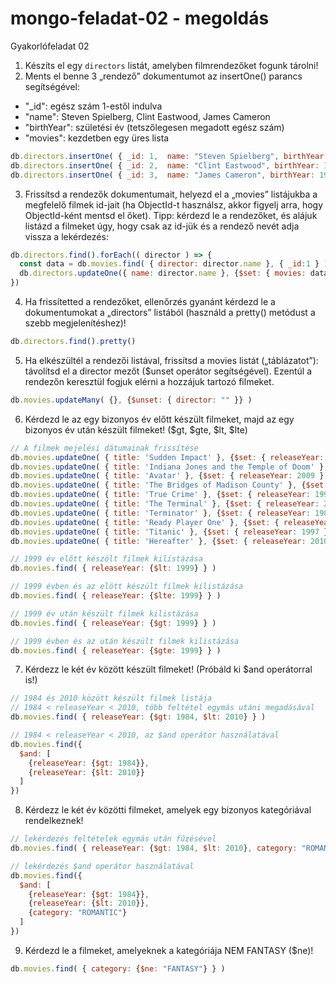 # mongo-feladat-02 - megoldás
Gyakorlófeladat 02


1. Készíts el egy `directors` listát, amelyben filmrendezőket fogunk tárolni!
2. Ments el benne 3 „rendező” dokumentumot az insertOne() parancs segítségével:   
  - "_id": egész szám 1-estől indulva   
  - "name": Steven Spielberg, Clint Eastwood, James Cameron   
  - "birthYear": születési év (tetszőlegesen megadott egész szám)   
  - "movies": kezdetben egy üres lista  
```js
db.directors.insertOne( { _id: 1,  name: "Steven Spielberg", birthYear: 1930, movies: [] } )
db.directors.insertOne( { _id: 2,  name: "Clint Eastwood", birthYear: 1935, movies: [] } )
db.directors.insertOne( { _id: 3,  name: "James Cameron", birthYear: 1958, movies: [] } )
```


3. Frissítsd a rendezők dokumentumait, helyezd el a „movies” listájukba a megfelelő filmek id-jait (ha ObjectId-t használsz, akkor figyelj arra, hogy ObjectId-ként mentsd el őket). Tipp: kérdezd le a rendezőket, és alájuk listázd a filmeket úgy, hogy csak az id-jük és a rendező nevét adja vissza a lekérdezés:
```js
db.directors.find().forEach(( director ) => {
  const data = db.movies.find( { director: director.name }, { _id:1 } ).toArray().map(item => item._id)
  db.directors.updateOne({ name: director.name }, {$set: { movies: data } })
})
```


4. Ha frissítetted a rendezőket, ellenőrzés gyanánt kérdezd le a dokumentumokat a „directors” listából (használd a pretty() metódust a szebb megjelenítéshez)!
```js
db.directors.find().pretty()
```


5. Ha elkészültél a rendezői listával, frissítsd a movies listát („táblázatot”): távolítsd el a director mezőt ($unset operátor segítségével). Ezentúl a rendezőn keresztül fogjuk elérni a hozzájuk tartozó filmeket.
```js
db.movies.updateMany( {}, {$unset: { director: "" }} )
```


6. Kérdezd le az egy bizonyos év előtt készült filmeket, majd az egy bizonyos év után készült filmeket! ($gt, $gte, $lt, $lte)
```js
// A filmek mejelési dátumainak frissítése
db.movies.updateOne( { title: 'Sudden Impact' }, {$set: { releaseYear: 1983 } } )
db.movies.updateOne( { title: 'Indiana Jones and the Temple of Doom' }, {$set: { releaseYear: 1984 } } )
db.movies.updateOne( { title: 'Avatar' }, {$set: { releaseYear: 2009 } } )
db.movies.updateOne( { title: 'The Bridges of Madison County' }, {$set: { releaseYear: 1995 } } )
db.movies.updateOne( { title: 'True Crime' }, {$set: { releaseYear: 1999 } } )
db.movies.updateOne( { title: 'The Terminal' }, {$set: { releaseYear: 2004 } } )
db.movies.updateOne( { title: 'Terminator' }, {$set: { releaseYear: 1984 } } )
db.movies.updateOne( { title: 'Ready Player One' }, {$set: { releaseYear: 2018 } } )
db.movies.updateOne( { title: 'Titanic' }, {$set: { releaseYear: 1997 } } )
db.movies.updateOne( { title: 'Hereafter' }, {$set: { releaseYear: 2010 } } )

// 1999 év előtt készölt filmek kilistázása
db.movies.find( { releaseYear: {$lt: 1999} } )

// 1999 évben és az elött készült filmek kilistázása
db.movies.find( { releaseYear: {$lte: 1999} } )

// 1999 év után készült filmek kilistázása
db.movies.find( { releaseYear: {$gt: 1999} } )

// 1999 évben és az után készült filmek kilistázása
db.movies.find( { releaseYear: {$gte: 1999} } )
```

7. Kérdezz le két év között készült filmeket! (Próbáld ki $and operátorral is!)
```js
// 1984 és 2010 között készült filmek listája
// 1984 < releaseYear < 2010, több feltétel egymás utáni megadásával
db.movies.find( { releaseYear: {$gt: 1984, $lt: 2010} } )

// 1984 < releaseYear < 2010, az $and operátor használatával
db.movies.find({
  $and: [
    {releaseYear: {$gt: 1984}},
    {releaseYear: {$lt: 2010}}
  ]
})
```

8. Kérdezz le két év közötti filmeket, amelyek egy bizonyos kategóriával rendelkeznek!
```js
// lekérdezés feltételek egymás után fűzésével
db.movies.find( { releaseYear: {$gt: 1984, $lt: 2010}, category: "ROMANTIC" } )

// lekérdezés $and operátor használatával
db.movies.find({
  $and: [
    {releaseYear: {$gt: 1984}},
    {releaseYear: {$lt: 2010}},
    {category: "ROMANTIC"}
  ]
})
```


9. Kérdezd le a filmeket, amelyeknek a kategóriája NEM FANTASY ($ne)!
```js
db.movies.find( { category: {$ne: "FANTASY"} } )
```
